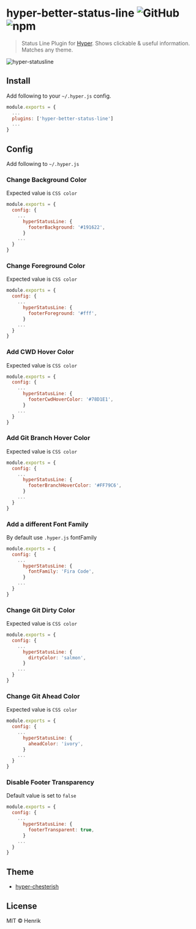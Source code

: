 # hyper-better-status-line ![GitHub](https://img.shields.io/github/license/EliasGcf/hyper-better-status-line) ![npm](https://img.shields.io/npm/v/hyper-better-status-line)

> Status Line Plugin for [Hyper](https://hyper.is). Shows clickable & useful information. Matches any theme.

![hyper-statusline](https://cloud.githubusercontent.com/assets/1430576/21891665/14d29070-d8d4-11e6-9e98-b12ed28be93a.png)

## Install

Add following to your `~/.hyper.js` config.

```javascript
module.exports = {
  ...
  plugins: ['hyper-better-status-line']
  ...
}
```

## Config

Add following to `~/.hyper.js`

### Change Background Color

Expected value is `CSS color`

```javascript
module.exports = {
  config: {
    ...
      hyperStatusLine: {
        footerBackground: '#191622',
      }
    ...
  }
}
```

### Change Foreground Color

Expected value is `CSS color`

```javascript
module.exports = {
  config: {
    ...
      hyperStatusLine: {
        footerForeground: '#fff',
      }
    ...
  }
}
```

### Add CWD Hover Color

Expected value is `CSS color`

```javascript
module.exports = {
  config: {
    ...
      hyperStatusLine: {
        footerCwdHoverColor: '#78D1E1',
      }
    ...
  }
}
```

### Add Git Branch Hover Color

Expected value is `CSS color`

```javascript
module.exports = {
  config: {
    ...
      hyperStatusLine: {
        footerBranchHoverColor: '#FF79C6',
      }
    ...
  }
}
```

### Add a different Font Family

By default use `.hyper.js` fontFamily

```javascript
module.exports = {
  config: {
    ...
      hyperStatusLine: {
        fontFamily: 'Fira Code',
      }
    ...
  }
}
```

### Change Git Dirty Color

Expected value is `CSS color`

```javascript
module.exports = {
  config: {
    ...
      hyperStatusLine: {
        dirtyColor: 'salmon',
      }
    ...
  }
}
```

### Change Git Ahead Color

Expected value is `CSS color`

```javascript
module.exports = {
  config: {
    ...
      hyperStatusLine: {
        aheadColor: 'ivory',
      }
    ...
  }
}
```

### Disable Footer Transparency

Default value is set to `false`

```javascript
module.exports = {
  config: {
    ...
      hyperStatusLine: {
        footerTransparent: true,
      }
    ...
  }
}
```

## Theme

* [hyper-chesterish](https://github.com/henrikdahl/hyper-chesterish)

## License

MIT © Henrik
